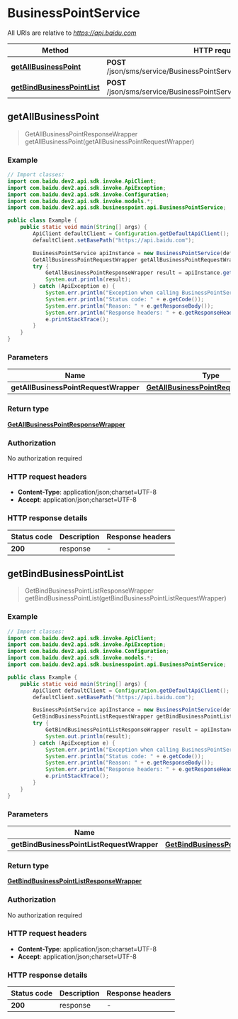 # BusinessPointService

All URIs are relative to *https://api.baidu.com*

Method | HTTP request | Description
------------- | ------------- | -------------
[**getAllBusinessPoint**](BusinessPointService.md#getAllBusinessPoint) | **POST** /json/sms/service/BusinessPointService/getAllBusinessPoint | 
[**getBindBusinessPointList**](BusinessPointService.md#getBindBusinessPointList) | **POST** /json/sms/service/BusinessPointService/getBindBusinessPointList | 



## getAllBusinessPoint

> GetAllBusinessPointResponseWrapper getAllBusinessPoint(getAllBusinessPointRequestWrapper)



### Example

```java
// Import classes:
import com.baidu.dev2.api.sdk.invoke.ApiClient;
import com.baidu.dev2.api.sdk.invoke.ApiException;
import com.baidu.dev2.api.sdk.invoke.Configuration;
import com.baidu.dev2.api.sdk.invoke.models.*;
import com.baidu.dev2.api.sdk.businesspoint.api.BusinessPointService;

public class Example {
    public static void main(String[] args) {
        ApiClient defaultClient = Configuration.getDefaultApiClient();
        defaultClient.setBasePath("https://api.baidu.com");

        BusinessPointService apiInstance = new BusinessPointService(defaultClient);
        GetAllBusinessPointRequestWrapper getAllBusinessPointRequestWrapper = new GetAllBusinessPointRequestWrapper(); // GetAllBusinessPointRequestWrapper | 
        try {
            GetAllBusinessPointResponseWrapper result = apiInstance.getAllBusinessPoint(getAllBusinessPointRequestWrapper);
            System.out.println(result);
        } catch (ApiException e) {
            System.err.println("Exception when calling BusinessPointService#getAllBusinessPoint");
            System.err.println("Status code: " + e.getCode());
            System.err.println("Reason: " + e.getResponseBody());
            System.err.println("Response headers: " + e.getResponseHeaders());
            e.printStackTrace();
        }
    }
}
```

### Parameters


Name | Type | Description  | Notes
------------- | ------------- | ------------- | -------------
 **getAllBusinessPointRequestWrapper** | [**GetAllBusinessPointRequestWrapper**](GetAllBusinessPointRequestWrapper.md)|  |

### Return type

[**GetAllBusinessPointResponseWrapper**](GetAllBusinessPointResponseWrapper.md)

### Authorization

No authorization required

### HTTP request headers

- **Content-Type**: application/json;charset=UTF-8
- **Accept**: application/json;charset=UTF-8


### HTTP response details
| Status code | Description | Response headers |
|-------------|-------------|------------------|
| **200** | response |  -  |


## getBindBusinessPointList

> GetBindBusinessPointListResponseWrapper getBindBusinessPointList(getBindBusinessPointListRequestWrapper)



### Example

```java
// Import classes:
import com.baidu.dev2.api.sdk.invoke.ApiClient;
import com.baidu.dev2.api.sdk.invoke.ApiException;
import com.baidu.dev2.api.sdk.invoke.Configuration;
import com.baidu.dev2.api.sdk.invoke.models.*;
import com.baidu.dev2.api.sdk.businesspoint.api.BusinessPointService;

public class Example {
    public static void main(String[] args) {
        ApiClient defaultClient = Configuration.getDefaultApiClient();
        defaultClient.setBasePath("https://api.baidu.com");

        BusinessPointService apiInstance = new BusinessPointService(defaultClient);
        GetBindBusinessPointListRequestWrapper getBindBusinessPointListRequestWrapper = new GetBindBusinessPointListRequestWrapper(); // GetBindBusinessPointListRequestWrapper | 
        try {
            GetBindBusinessPointListResponseWrapper result = apiInstance.getBindBusinessPointList(getBindBusinessPointListRequestWrapper);
            System.out.println(result);
        } catch (ApiException e) {
            System.err.println("Exception when calling BusinessPointService#getBindBusinessPointList");
            System.err.println("Status code: " + e.getCode());
            System.err.println("Reason: " + e.getResponseBody());
            System.err.println("Response headers: " + e.getResponseHeaders());
            e.printStackTrace();
        }
    }
}
```

### Parameters


Name | Type | Description  | Notes
------------- | ------------- | ------------- | -------------
 **getBindBusinessPointListRequestWrapper** | [**GetBindBusinessPointListRequestWrapper**](GetBindBusinessPointListRequestWrapper.md)|  |

### Return type

[**GetBindBusinessPointListResponseWrapper**](GetBindBusinessPointListResponseWrapper.md)

### Authorization

No authorization required

### HTTP request headers

- **Content-Type**: application/json;charset=UTF-8
- **Accept**: application/json;charset=UTF-8


### HTTP response details
| Status code | Description | Response headers |
|-------------|-------------|------------------|
| **200** | response |  -  |

